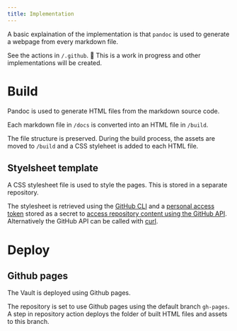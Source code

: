 ```yaml
---
title: Implementation
---
```


A basic explaination of the implementation is that `pandoc` is used to generate a webpage from every markdown file.

See the actions in `/.github`.
🚧 This is a work in progress and other implementations will be created.

<!-- Make a table of the design objectives and then discuss how they were achieved. Maybe this should be in a design decision page. -->

# Build

Pandoc is used to generate HTML files from the markdown source code.

Each markdown file in `/docs` is converted into an HTML file in `/build`.

The file structure is preserved.
During the build process, the assets are moved to `/build` and a CSS styleheet is added to each HTML file.

## Styelsheet template

A CSS stylesheet file is used to style the pages.
This is stored in a separate repository.

The stylesheet is retrieved using the [GitHub CLI](https://docs.github.com/en/actions/using-workflows/using-github-cli-in-workflows) and a [personal access token](https://docs.github.com/en/authentication/keeping-your-account-and-data-secure/managing-your-personal-access-tokens) stored as a secret to [access repository content using the GitHub API](https://docs.github.com/en/rest/repos/contents?apiVersion=2022-11-28).
Alternatively the GitHub API can be called with [curl](https://docs.github.com/en/rest/overview/authenticating-to-the-rest-api?apiVersion=2022-11-28).

# Deploy

## Github pages

The Vault is deployed using Github pages.

The repository is set to use Github pages using the default branch `gh-pages`.
A step in repository action deploys the folder of built HTML files and assets to this branch.
